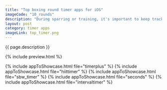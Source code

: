 ```yaml
---
title: "Top boxing round timer apps for iOS"
imageCode: "10_rounds"
description: "During sparring or training, it's important to keep track of time and manage your energy. There are many mobile apps offering round timers, in this article we'll showcase some that can work for boxing."
layout: post
category: timer apps
imageLink: top_timer.png
---
```


{{ page.description }}

{% include preview.html %}

{% include appToShowcase.html file="timerplus" %}
{% include appToShowcase.html file="hiittimer" %}
{% include appToShowcase.html file="sbw_timer" %}
{% include appToShowcase.html file="seconds" %}
{% include appToShowcase.html file="intervaltimer" %}
